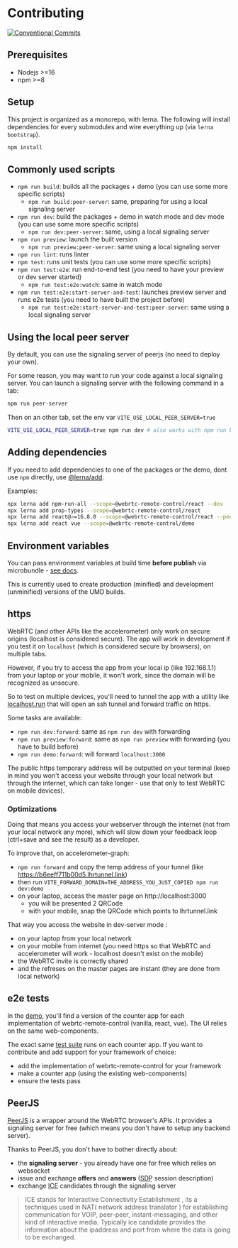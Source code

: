 # Contributing

[![Conventional Commits](https://img.shields.io/badge/Conventional%20Commits-1.0.0-yellow.svg)](https://www.conventionalcommits.org)

## Prerequisites

- Nodejs >=16
- npm >=8

## Setup

This project is organized as a monorepo, with lerna. The following will install dependencies for every submodules and wire everything up (via `lerna bootstrap`).

```sh
npm install
```

## Commonly used scripts

- `npm run build`: builds all the packages + demo (you can use some more specific scripts)
  - `npm run build:peer-server`: same, preparing for using a local signaling server
- `npm run dev`: build the packages + demo in watch mode and dev mode (you can use some more specific scripts)
  - `npm run dev:peer-server`: same, using a local signaling server
- `npm run preview`: launch the built version
  - `npm run preview:peer-server`: same using a local signaling server
- `npm run lint`: runs linter
- `npm test`: runs unit tests (you can use some more specific scripts)
- `npm run test:e2e`: run end-to-end test (you need to have your preview or dev server started)
  - `npm run test:e2e:watch`: same in watch mode
- `npm run test:e2e:start-server-and-test`: launches preview server and runs e2e tests (you need to have built the project before)
  - `npm run test:e2e:start-server-and-test:peer-server`: same using a local signaling server

## Using the local peer server

By default, you can use the signaling server of peerjs (no need to deploy your own).

For some reason, you may want to run your code against a local signaling server. You can launch a signaling server with the following command in a tab:

```sh
npm run peer-server
```

Then on an other tab, set the env var `VITE_USE_LOCAL_PEER_SERVER=true`

```sh
VITE_USE_LOCAL_PEER_SERVER=true npm run dev # also works with npm run build
```

## Adding dependencies

If you need to add dependencies to one of the packages or the demo, dont use `npm` directly, use [@lerna/add](https://www.npmjs.com/package/@lerna/add).

Examples:

```sh
npx lerna add npm-run-all --scope=@webrtc-remote-control/react --dev
npx lerna add prop-types --scope=@webrtc-remote-control/react
npx lerna add react@>=16.8.0 --scope=@webrtc-remote-control/react --peer
npx lerna add react vue --scope=@webrtc-remote-control/demo
```

## Environment variables

You can pass environment variables at build time **before publish** via microbundle - [see docs](https://github.com/developit/microbundle#defining-build-time-constants).

This is currently used to create production (minified) and development (unminified) versions of the UMD builds.

## https

WebRTC (and other APIs like the accelerometer) only work on secure origins (localhost is considered secure). The app will work in development if you test it on `localhost` (which is considered secure by browsers), on multiple tabs.

However, if you try to access the app from your local ip (like 192.168.1.1) from your laptop or your mobile, it won't work, since the domain will be recognized as unsecure.

So to test on multiple devices, you'll need to tunnel the app with a utility like [localhost.run](https://localhost.run/) that will open an ssh tunnel and forward traffic on https.

Some tasks are available:

- `npm run dev:forward`: same as `npm run dev` with forwarding
- `npm run preview:forward`: same as `npm run preview` with forwarding (you have to build before)
- `npm run demo:forward`: will forward `localhost:3000`

The public https temporary address will be outputted on your terminal (keep in mind you won't access your website through your local network but through the internet, which can take longer - use that only to test WebRTC on mobile devices).

### Optimizations

Doing that means you access your webserver through the internet (not from your local network any more), which will slow down your feedback loop (ctrl+save and see the result) as a developer.

To improve that, on accelerometer-graph:

- `npm run forward` and copy the temp address of your tunnel (like https://b6eeff711b00d5.lhrtunnel.link)
- then run `VITE_FORWARD_DOMAIN=THE_ADDRESS_YOU_JUST_COPIED npm run dev:demo`
- on your laptop, access the master page on http://localhost:3000
  - you will be presented 2 QRCode
  - with your mobile, snap the QRCode which points to lhrtunnel.link

That way you access the website in dev-server mode :

- on your laptop from your local network
- on your mobile from internet (you need https so that WebRTC and accelerometer will work - localhost doesn't exist on the mobile)
- the WebRTC invite is correctly shared
- and the refreses on the master pages are instant (they are done from local network)

## e2e tests

In the [demo](demo#readme), you'll find a version of the counter app for each implementation of webrtc-remote-control (vanilla, react, vue). The UI relies on the same web-components.

The exact same [test suite](demo/__integration__/) runs on each counter app. If you want to contribute and add support for your framework of choice:

- add the implementation of webrtc-remote-control for your framework
- make a counter app (using the existing web-components)
- ensure the tests pass

## PeerJS

[PeerJS](https://peerjs.com/) is a wrapper around the WebRTC browser's APIs. It provides a signaling server for free (which means you don't have to setup any backend server).

Thanks to PeerJS, you don't have to bother directly about:

- the **signaling server** - you already have one for free which relies on websocket
- issue and exchange **offers** and **answers** (<abbr title="Session Description Protocol format">SDP</abbr> session description)
- exchange <abbr title="Interactive Connectivity Establishment">ICE</abbr> candidates through the signaling server

> ICE stands for Interactive Connectivity Establishment , its a techniques used in NAT( network address translator ) for establishing communication for VOIP, peer-peer, instant-messaging, and other kind of interactive media.
> Typically ice candidate provides the information about the ipaddress and port from where the data is going to be exchanged.
